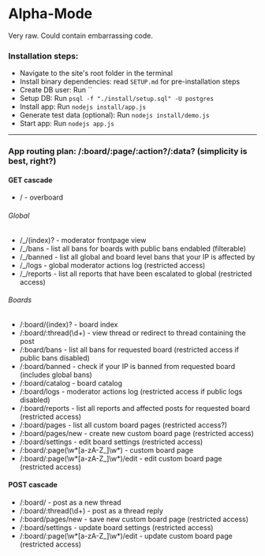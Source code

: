 # Alpha-Mode
Very raw. Could contain embarrassing code.

### Installation steps:
+ Navigate to the site's root folder in the terminal
+ Install binary dependencies: read `SETUP.md` for pre-installation steps
+ Create DB user: Run ``
+ Setup DB: Run `psql -f "./install/setup.sql" -U postgres`
+ Install app: Run `nodejs install/app.js` 
+ Generate test data (optional): Run `nodejs install/demo.js`
+ Start app: Run `nodejs app.js`

***
### App routing plan: /:board/:page/:action?/:data? (simplicity is best, right?)
#### GET cascade

* / - overboard

###### Global
* /_/(index)? - moderator frontpage view
* /_/bans - list all bans for boards with public bans endabled (filterable)
* /_/banned - list all global and board level bans that your IP is affected by
* /_/logs - global moderator actions log (restricted access)
* /_/reports - list all reports that have been escalated to global (restricted access)

###### Boards
* /:board/(index)? - board index
* /:board/:thread(\d+) - view thread or redirect to thread containing the post
* /:board/bans - list all bans for requested board (restricted access if public bans disabled)
* /:board/banned - check if your IP is banned from requested board (includes global bans)
* /:board/catalog - board catalog
* /:board/logs - moderator actions log (restricted access if public logs disabled)
* /:board/reports - list all reports and affected posts for requested board (restricted access)
* /:board/pages - list all custom board pages (restricted access?)
* /:board/pages/new - create new custom board page (restricted access)
* /:board/settings - edit board settings (restricted access)
* /:board/:page(\w\*[a-zA-Z_]\w\*) - custom board page
* /:board/:page(\w\*[a-zA-Z_]\w\*)/edit - edit custom board page (restricted access)

#### POST cascade

* /:board/ - post as a new thread
* /:board/:thread(\d+) - post as a thread reply
* /:board/pages/new - save new custom board page (restricted access)
* /:board/settings - update board settings (restricted access)
* /:board/:page(\w\*[a-zA-Z_]\w\*)/edit - update custom board page (restricted access)
